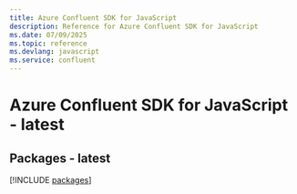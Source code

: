 ```yaml
---
title: Azure Confluent SDK for JavaScript
description: Reference for Azure Confluent SDK for JavaScript
ms.date: 07/09/2025
ms.topic: reference
ms.devlang: javascript
ms.service: confluent
---
```

# Azure Confluent SDK for JavaScript - latest
## Packages - latest
[!INCLUDE [packages](confluent-index.md)]